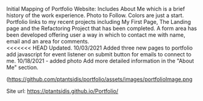 Initial Mapping of Portfolio Website:
Includes About Me which is a brief history of the work experience. 
Photo to Follow.
Colors are just a start.
Portfolio links to my recent projects including My First Page, The Landing page and the Refactoring Project that has been completed.
A form area has been developed offering user a way in which to contact me with name, email and an area for comments.  
<<<<<<< HEAD
Updated. 10/03/2021
Added three new pages to portfolio
add javascript for event listener on submit button for emails to connect to me.
10/18/2021 - added photo
Add more detailed information in the "About Me" section.

(https://github.com/ptantsidis/portfolio/assets/images/portfolioImage.png

Site url: https://ptantsidis.github.io/Portfolio/


